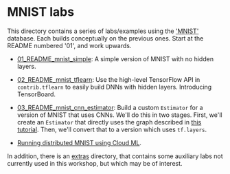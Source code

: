 
# MNIST labs

This directory contains a series of labs/examples using the ['MNIST'](http://yann.lecun.com/exdb/mnist/) database.
Each builds conceptually on the previous ones.  Start at the README numbered '01', and work upwards.

- [01_README_mnist_simple](./01_README_mnist_simple.md): A simple version of MNIST with no hidden layers.

- [02_README_mnist_tflearn](./02_README_mnist_tflearn.md): Use the high-level TensorFlow API in `contrib.tflearn` to easily build DNNs with hidden layers. Introducing TensorBoard.

- [03_README_mnist_cnn_estimator](./03_README_mnist_cnn_estimator.md): Build a custom `Estimator` for a version of MNIST that uses CNNs.  We'll do this in two stages.  First, we'll create an `Estimator` that directly uses the graph described in [this tutorial](https://www.tensorflow.org/versions/r0.11/tutorials/mnist/pros/index.html#deep-mnist-for-experts).  Then, we'll convert that to a version which uses `tf.layers`.

- [Running distributed MNIST using Cloud ML](./cloudml/README.md).

In addition, there is an [extras](./extras) directory, that contains some auxiliary labs not currently used in this workshop, but which may be of interest.

